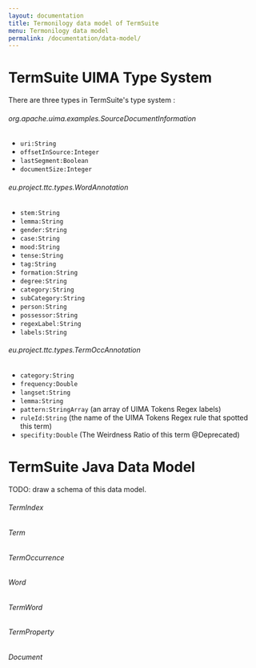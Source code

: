 ```yaml
---
layout: documentation
title: Termonilogy data model of TermSuite
menu: Termonilogy data model
permalink: /documentation/data-model/
---
```


# TermSuite UIMA Type System

There are three types in TermSuite's type system :

###### org.apache.uima.examples.SourceDocumentInformation

* `uri:String`
* `offsetInSource:Integer`
* `lastSegment:Boolean`
* `documentSize:Integer`

###### eu.project.ttc.types.WordAnnotation

* `stem:String`
* `lemma:String`
* `gender:String`
* `case:String`
* `mood:String`
* `tense:String`
* `tag:String`
* `formation:String`
* `degree:String`
* `category:String`
* `subCategory:String`
* `person:String`
* `possessor:String`
* `regexLabel:String`
* `labels:String`


###### eu.project.ttc.types.TermOccAnnotation

* `category:String`
* `frequency:Double`
* `langset:String`
* `lemma:String`
* `pattern:StringArray` (an array of UIMA Tokens Regex labels)
* `ruleId:String` (the name of the UIMA Tokens Regex rule that spotted this term)
* `specifity:Double` (The Weirdness Ratio of this term @Deprecated)

# TermSuite Java Data Model


TODO: draw a schema of this data model.

###### TermIndex

###### Term

###### TermOccurrence

###### Word

###### TermWord

###### TermProperty

###### Document
